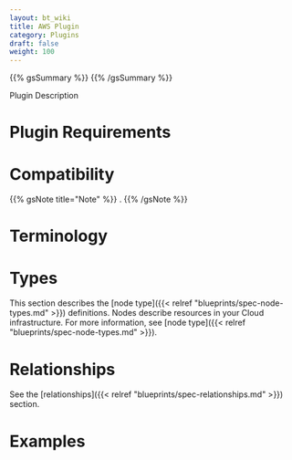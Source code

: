 ```yaml
---
layout: bt_wiki
title: AWS Plugin
category: Plugins
draft: false
weight: 100
---
```

{{% gsSummary %}} {{% /gsSummary %}}

Plugin Description



# Plugin Requirements



# Compatibility



{{% gsNote title="Note" %}}
 .
{{% /gsNote %}}



      

# Terminology


# Types

This section describes the [node type]({{< relref "blueprints/spec-node-types.md" >}}) definitions. Nodes describe resources in your Cloud infrastructure. For more information, see [node type]({{< relref "blueprints/spec-node-types.md" >}}).


# Relationships

See the [relationships]({{< relref "blueprints/spec-relationships.md" >}}) section.

# Examples
